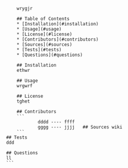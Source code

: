 ```# sdgwrg
        wrygjr

        ## Table of Contents
        * [Installation](#installation)
        * [Usage](#usage)
        * [License](#license)
        * [Contributors](#contributors)
        * [Sources](#sources)
        * [Tests](#tests)
        * [Questions](#questions)

        ## Installation
        ethwr

        ## Usage
        wrgwrf

        ## License
        tghet

        ## Contributors
        ```
                dddd ---- ffff   
                gggg ---- jjjj   ## Sources wiki
        ```
    ## Tests
    ddd

    ## Questions
    ll
    ```